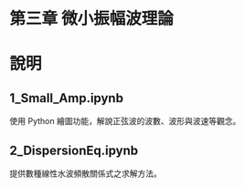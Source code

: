 # 第三章 微小振幅波理論

# 說明

## 1_Small_Amp.ipynb

使用 Python 繪圖功能，解說正弦波的波數、波形與波速等觀念。

## 2_DispersionEq.ipynb

提供數種線性水波頻散關係式之求解方法。
